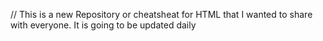 // This is a new Repository or cheatsheat for HTML that I wanted to share with everyone. It is going to be updated daily
